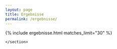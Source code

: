 ```yaml
---
layout: page
title: Ergebnisse
permalink: /ergebnisse/
---
```


<main class="flex-grow-1 d-flex flex-column">
    <section id="matches" class="section-bg flex-grow-1">

{% include ergebnisse.html matches_limit="30" %}

    </section>
</main>